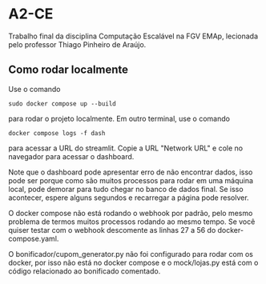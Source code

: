# A2-CE
Trabalho final da disciplina Computação Escalável na FGV EMAp, lecionada pelo professor Thiago Pinheiro de Araújo.


## Como rodar localmente
Use o comando
```
sudo docker compose up --build
```
para rodar o projeto localmente. Em outro terminal, use o comando
```
docker compose logs -f dash
```
para acessar a URL do streamlit. Copie a URL "Network URL" e cole no navegador para acessar o dashboard.

Note que o dashboard pode apresentar erro de não encontrar dados, isso pode ser porque como são muitos processos para rodar em uma máquina local, pode demorar para tudo chegar no banco de dados final. Se isso acontecer, espere alguns segundos e recarregar a página pode resolver.

O docker compose não está rodando o webhook por padrão, pelo mesmo problema de termos muitos processos rodando ao mesmo tempo. Se você quiser testar com o webhook descomente as linhas 27 a 56 do docker-compose.yaml.

O bonificador/cupom_generator.py não foi configurado para rodar com os docker, por isso não está no docker compose e o mock/lojas.py está com o código relacionado ao bonificado comentado.
